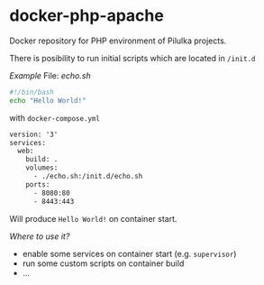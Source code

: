 # docker-php-apache
Docker repository for PHP environment of Pilulka projects.

There is posibility to run initial scripts which are located in `/init.d`

*Example*
File: _echo.sh_

```bash
#!/bin/bash
echo "Hello World!"
```

with `docker-compose.yml`

```txt
version: '3'
services:
  web:
    build: .
    volumes:
      - ./echo.sh:/init.d/echo.sh
    ports:
      - 8080:80
      - 8443:443
```

Will produce `Hello World!` on container start.

*Where to use it?*

- enable some services on container start (e.g. `supervisor`)
- run some custom scripts on container build
- ...
